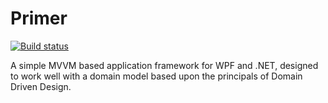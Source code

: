 # Primer

[![Build status](https://ci.appveyor.com/api/projects/status/4u6oimqk0iupbp60/branch/dev?svg=true)](https://ci.appveyor.com/project/dingjimmy/primer/branch/dev)

A simple MVVM based application framework for WPF and .NET, designed to work well with a domain model based upon the principals of Domain Driven Design.
